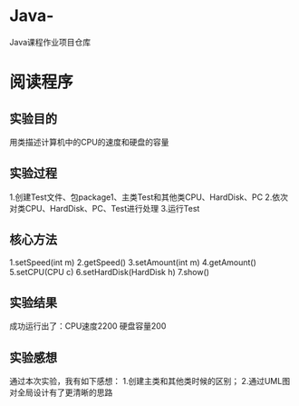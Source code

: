 # Java-
Java课程作业项目仓库

# 阅读程序

## 实验目的
用类描述计算机中的CPU的速度和硬盘的容量

## 实验过程
1.创建Test文件、包package1、主类Test和其他类CPU、HardDisk、PC
2.依次对类CPU、HardDisk、PC、Test进行处理
3.运行Test

## 核心方法
1.setSpeed(int m)
2.getSpeed()
3.setAmount(int m)
4.getAmount()
5.setCPU(CPU c)
6.setHardDisk(HardDisk h)
7.show()

## 实验结果
成功运行出了：CPU速度2200
             硬盘容量200

## 实验感想
通过本次实验，我有如下感想：
1.创建主类和其他类时候的区别；
2.通过UML图对全局设计有了更清晰的思路
